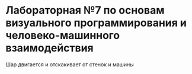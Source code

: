 # Лабораторная №7 по основам визуального программирования и человеко-машинного взаимодействия

Шар двигается и отскакивает от стенок и машины
